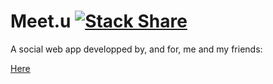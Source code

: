 # Meet.u [![Stack Share](http://img.shields.io/badge/tech-stack-0690fa.svg?style=flat)](http://stackshare.io/Mooophy/meet-u)

A social web app developped by, and for, me and my friends:

[Here](http://ec2-54-206-117-78.ap-southeast-2.compute.amazonaws.com/Account/Login?ReturnUrl=%2F)



